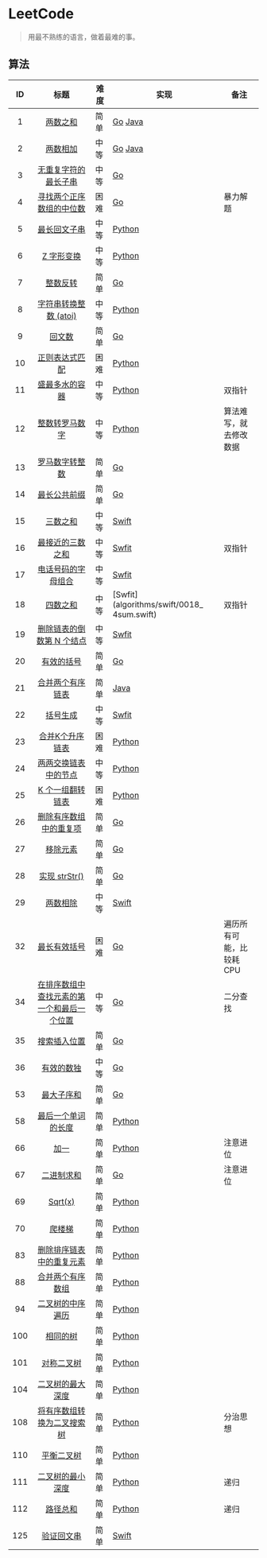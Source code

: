 # LeetCode

> 用最不熟练的语言，做着最难的事。

## 算法

|  ID  |                             标题                             | 难度 | 实现                                                         | 备注                    |
| :--: | :----------------------------------------------------------: | ---- | ------------------------------------------------------------ | ----------------------- |
|  1   |    [两数之和](https://leetcode-cn.com/problems/two-sum/)     | 简单 | [Go](algorithms/golang/0001_two-sum.go) [Java](algorithms/java/0001_two_sum.java) |                         |
|  2   | [两数相加](https://leetcode-cn.com/problems/add-two-numbers/) | 中等 | [Go](algorithms/golang/0002_add-two-numbers.go) [Java](algorithms/java/0003_longest-substring-without-repeating-characters.java) |                         |
|  3   | [无重复字符的最长子串](https://leetcode-cn.com/problems/longest-substring-without-repeating-characters/) | 中等 | [Go](algorithms/golang/0003_longest-substring-without-repeating-characters.go) |                         |
|  4   | [寻找两个正序数组的中位数](https://leetcode-cn.com/problems/median-of-two-sorted-arrays/) | 困难 | [Go](algorithms/golang/0004_median-of-two-sorted-arrays.go)  | 暴力解题                |
|  5   | [最长回文子串](https://leetcode-cn.com/problems/longest-palindromic-substring/) | 中等 | [Python](algorithms/python/0005_longest-palindromic-substring.py) |                         |
|  6   | [Z 字形变换](https://leetcode-cn.com/problems/zigzag-conversion/) | 中等 | [Python](algorithms/python/0006_zigzag-conversion.py)        |                         |
|  7   | [整数反转](https://leetcode-cn.com/problems/reverse-integer/) | 简单 | [Go](algorithms/golang/0007_reverse-integer.go)              |                         |
|  8   | [字符串转换整数 (atoi)](https://leetcode-cn.com/problems/string-to-integer-atoi/) | 中等 | [Python](algorithms/python/0008_string-to-integer-atoi.py)   |                         |
|  9   | [回文数](https://leetcode-cn.com/problems/palindrome-number/) | 简单 | [Go](algorithms/golang/0009_palindrome-number.go)            |                         |
|  10  | [正则表达式匹配](https://leetcode-cn.com/problems/regular-expression-matching/) | 困难 | [Python](algorithms/python/0010_regular-expression-matching.py) |                         |
|  11  | [盛最多水的容器](https://leetcode-cn.com/problems/container-with-most-water/) | 中等 | [Python](algorithms/python/0011_container-with-most-water.py) | 双指针                  |
|  12  | [整数转罗马数字](https://leetcode-cn.com/problems/integer-to-roman/) | 中等 | [Python](algorithms/python/0012_integer-to-roman.py)         | 算法难写，就去修改数据  |
|  13  | [罗马数字转整数](https://leetcode-cn.com/problems/roman-to-integer/) | 简单 | [Go](algorithms/golang/0013_roman-to-integer.go)             |                         |
|  14  | [最长公共前缀](https://leetcode-cn.com/problems/longest-common-prefix/) | 简单 | [Go](algorithms/golang/0014_longest-common-prefix.go)        |                         |
|  15  |      [三数之和](https://leetcode-cn.com/problems/3sum/)      | 中等 | [Swift](algorithms/swift/0015_3sum.swift)                    |                         |
|  16  | [最接近的三数之和](https://leetcode-cn.com/problems/3sum-closest/) | 中等 | [Swfit](algorithms/swift/0016_3sum-closest.swift)            | 双指针                  |
|  17  | [电话号码的字母组合](https://leetcode-cn.com/problems/letter-combinations-of-a-phone-number/) | 中等 | [Swfit](algorithms/swift/0017_letter-combinations-of-a-phone-number.swift) |                         |
|  18  |      [四数之和](https://leetcode-cn.com/problems/4sum/)      | 中等 | [Swfit](algorithms/swift/0018_ 4sum.swift)                   | 双指针                  |
|  19  | [删除链表的倒数第 N 个结点](https://leetcode-cn.com/problems/remove-nth-node-from-end-of-list/) | 中等 | [Swfit](algorithms/swift/0019_remove-nth-node-from-end-of-list.swift) |                         |
|  20  | [有效的括号](https://leetcode-cn.com/problems/valid-parentheses/) | 简单 | [Go](algorithms/golang/0020_valid-parentheses.go)            |                         |
|  21  | [合并两个有序链表](https://leetcode-cn.com/problems/merge-two-sorted-lists/) | 简单 | [Java](algorithms/java/0021_merge-two-sorted-lists.java)     |                         |
|  22  | [括号生成](https://leetcode-cn.com/problems/generate-parentheses/) | 中等 | [Swfit](algorithms/swift/0022_generate-parentheses.swift)    |                         |
|  23  | [合并K个升序链表](https://leetcode-cn.com/problems/merge-k-sorted-lists/) | 困难 | [Python](algorithms/python/0023_merge-k-sorted-lists.py)     |                         |
|  24  | [两两交换链表中的节点](https://leetcode-cn.com/problems/swap-nodes-in-pairs/) | 中等 | [Python](algorithms/python/0024_swap-nodes-in-pairs.py)      |                         |
|  25  | [K 个一组翻转链表](https://leetcode-cn.com/problems/reverse-nodes-in-k-group/) | 困难 | [Python](algorithms/python/0025_reverse-nodes-in-k-group.py) |                         |
|  26  | [删除有序数组中的重复项](https://leetcode-cn.com/problems/remove-duplicates-from-sorted-array/) | 简单 | [Go](algorithms/golang/0026_remove-duplicates-from-sorted-array.go) |                         |
|  27  | [移除元素](https://leetcode-cn.com/problems/remove-element/) | 简单 | [Go](algorithms/golang/0027_remove-element.go)               |                         |
|  28  | [实现 strStr()](https://leetcode-cn.com/problems/implement-strstr/) | 简单 | [Go](algorithms/golang/0028_implement-strstr.go)             |                         |
|  29  | [两数相除](https://leetcode-cn.com/problems/divide-two-integers/) | 中等 | [Swift](algorithms/swift/0029_divide-two-integers.swift)     |                         |
|  32  | [最长有效括号](https://leetcode-cn.com/problems/longest-valid-parentheses/) | 困难 | [Go](algorithms/golang/0032_longest-valid-parentheses.go)    | 遍历所有可能，比较耗CPU |
|  34  | [在排序数组中查找元素的第一个和最后一个位置](https://leetcode-cn.com/problems/find-first-and-last-position-of-element-in-sorted-array/) | 中等 | [Go](algorithms/golang/0034_find-first-and-last-position-of-element-in-sorted-array.go) | 二分查找                |
|  35  | [搜索插入位置](https://leetcode-cn.com/problems/search-insert-position/) | 简单 | [Go](algorithms/golang/0035_search-insert-position.go)       |                         |
|  36  | [有效的数独](https://leetcode-cn.com/problems/valid-sudoku/) | 中等 | [Go](algorithms/golang/0036_valid-sudoku.go)                 |                         |
|  53  | [最大子序和](https://leetcode-cn.com/problems/maximum-subarray/) | 简单 | [Go](algorithms/golang/0053_maximum-subarray.go)             |                         |
|  58  | [最后一个单词的长度](https://leetcode-cn.com/problems/length-of-last-word/) | 简单 | [Python](algorithms/python/0058_length-of-last-word.py)      |                         |
|  66  |      [加一](https://leetcode-cn.com/problems/plus-one/)      | 简单 | [Python](algorithms/python/0066_plus-one.py)                 | 注意进位                |
|  67  |  [二进制求和](https://leetcode-cn.com/problems/add-binary/)  | 简单 | [Go](algorithms/golang/0067_add-binary.go)                   | 注意进位                |
|  69  |      [Sqrt(x)](https://leetcode-cn.com/problems/sqrtx/)      | 简单 | [Python](algorithms/python/0069_sqrt.py)                     |                         |
|  70  | [爬楼梯](https://leetcode-cn.com/problems/climbing-stairs/)  | 简单 | [Python](algorithms/python/0070_climbing-stairs.py)          |                         |
|  83  | [删除排序链表中的重复元素](https://leetcode-cn.com/problems/remove-duplicates-from-sorted-list/) | 简单 | [Python](algorithms/python/0083_remove-duplicates-from-sorted-list.py) |                         |
|  88  | [合并两个有序数组](https://leetcode-cn.com/problems/merge-sorted-array/) | 简单 | [Python](algorithms/python/0088_merge-sorted-array.py)       |                         |
|  94  | [二叉树的中序遍历](https://leetcode-cn.com/problems/binary-tree-inorder-traversal/) | 简单 | [Python](algorithms/python/0094_binary-tree-inorder-traversal.py) |                         |
| 100  |   [相同的树](https://leetcode-cn.com/problems/same-tree/)    | 简单 | [Python](algorithms/python/0100_same-tree.py)                |                         |
| 101  | [对称二叉树](https://leetcode-cn.com/problems/symmetric-tree/) | 简单 | [Python](algorithms/python/0101_symmetric-tree.py)           |                         |
| 104  | [二叉树的最大深度](https://leetcode-cn.com/problems/maximum-depth-of-binary-tree/) | 简单 | [Python](algorithms/python/0104_maximum-depth-of-binary-tree.py) |                         |
| 108  | [将有序数组转换为二叉搜索树](https://leetcode-cn.com/problems/convert-sorted-array-to-binary-search-tree/) | 简单 | [Python](algorithms/python/0108_convert-sorted-array-to-binary-search-tree.py) | 分治思想                |
| 110  | [平衡二叉树](https://leetcode-cn.com/problems/balanced-binary-tree/) | 简单 | [Python](algorithms/python/0110_balanced-binary-tree.py)     |                         |
| 111  | [二叉树的最小深度](https://leetcode-cn.com/problems/minimum-depth-of-binary-tree/) | 简单 | [Python](algorithms/python/0111_minimum-depth-of-binary-tree.py) | 递归                    |
| 112  |    [路径总和](https://leetcode-cn.com/problems/path-sum/)    | 简单 | [Python](algorithms/python/0112_path-sum.py)                 | 递归                    |
| 125  | [验证回文串](https://leetcode-cn.com/problems/valid-palindrome/) | 简单 | [Swift](algorithms/swift/0125_valid-palindrome.swift)        |                         |

